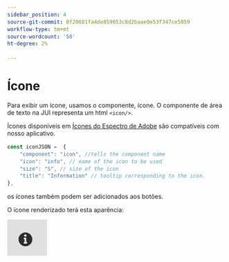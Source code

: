 ```yaml
---
sidebar_position: 4
source-git-commit: 0f20681fa4de859053c8d2baae0e53f347ce5859
workflow-type: tm+mt
source-wordcount: '50'
ht-degree: 2%

---
```



# Ícone

Para exibir um ícone, usamos o componente, ícone.
O componente de área de texto na JUI representa um html `<icon/>`.

Ícones disponíveis em [Ícones do Espectro de Adobe](https://spectrum.adobe.com/page/icons/) são compatíveis com nosso aplicativo.

```js title="icon.js"
const iconJSON =  {
    "component": "icon", //tells the component name
    "icon": "info", // name of the icon to be used
    "size": "S", // size of the icon
    "title": "Information" // tooltip corresponding to the icon.
},
```

os ícones também podem ser adicionados aos botões.

O ícone renderizado terá esta aparência:

![ícone](./imgs/info_icon.png "Ícone")
